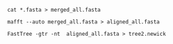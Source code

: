 

```
cat *.fasta > merged_all.fasta                     
```

```
mafft --auto merged_all.fasta > aligned_all.fasta
```

```
FastTree -gtr -nt  aligned_all.fasta > tree2.newick
```
